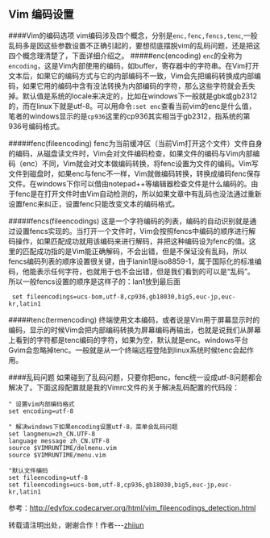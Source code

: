 Vim 编码设置
------------
####Vim的编码选项
vim编码涉及四个概念，分别是`enc,fenc,fencs,tenc`,一般乱码多是因这些参数设置不正确引起的，要想彻底摆脱vim的乱码问题，还是把这四个概念理清楚了，下面详细介绍之。
#####enc(encoding)
`enc`的全称为`encoding`，这是Vim内部使用的编码，如buffer，寄存器中的字符串。在Vim打开文本后，如果它的编码方式与它的内部编码不一致，Vim会先把编码转换成内部编码，如果它用的编码中含有没法转换为内部编码的字符，那么这些字符就会丢失掉。默认值是系统的locale来决定的，比如在windows下一般就是gbk或gb2312的，而在linux下就是utf-8。可以用命令`:set enc`查看当前vim的enc是什么值，笔者的windows显示的是`cp936`这里的cp936其实相当于gb2312，指系统的第936号编码格式。  

#####fenc(fileencoding)
fenc为当前缓冲区（当前Vim打开这个文件）文件自身的编码，从磁盘读文件时，Vim会对文件编码检查，如果文件的编码与Vim内部编码（enc）不同，Vim就会对文本做编码转换，将fenc设置为文件的编码。Vim写文件到磁盘时，如果enc与fenc不一样，Vim就做编码转换，转换成编码fenc保存文件。在windows下你可以借由notepad++等编辑器检查文件是什么编码的。由于fenc是在打开文件时由Vim自动检测的，所以如果文章中有乱码也没法通过重新设置fenc来纠正，设置fenc只能改变文本的编码格式。

#####fencs(fileencodings)
这是一个字符编码的列表，编码的自动识别就是通过设置fencs实现的。当打开一个文件时，Vim会按照fencs中编码的顺序进行解码操作，如果匹配成功就用该编码来进行解码，并把这种编码设为fenc的值。这里的匹配成功指的是Vim能正确解码，不会出错，但是不保证没有乱码，所以fencs编码列表的顺序设置很关键，由于lanin1是iso8859-1，属于国际化的标准编码，他能表示任何字符，也就用于也不会出错，但是我们看到的可以是“乱码”。
所以一般fencs设置的顺序是这样子的：lan1放到最后面  
     
     set fileencodings=ucs-bom,utf-8,cp936,gb18030,big5,euc-jp,euc-kr,latin1


#####tenc(termencoding)
终端使用文本编码，或者说是Vim用于屏幕显示时的编码，显示的时候Vim会把内部编码转换为屏幕编码再输出，也就是说我们从屏幕上看到的字符都是tenc编码的字符，如果为空，默认就是enc。windows平台Gvim会忽略掉tenc。一般就是从一个终端远程登陆到linux系统时候tenc会起作用。

####乱码问题
如果碰到了乱码问题，只要你把enc，fenc统一设成utf-8问题都会解决了。下面这段配置就是我的Vimrc文件的关于解决乱码配置的代码段：  

    " 设置vim内部编码格式
    set encoding=utf-8
    
    " 解决windows下如果encoding设置utf-8，菜单会乱码问题
    set langmenu=zh_CN.UTF-8
    language message zh_CN.UTF-8
    source $VIMRUNTIME/delmenu.vim
    source $VIMRUNTIME/menu.vim
    
    "默认文件编码
    set fileencoding=utf-8 
    set fileencodings=ucs-bom,utf-8,cp936,gb18030,big5,euc-jp,euc-kr,latin1

参考：http://edyfox.codecarver.org/html/vim_fileencodings_detection.html  

转载请注明出处，谢谢合作！作者---[zhijun](http://weibo.com/527355345) 

